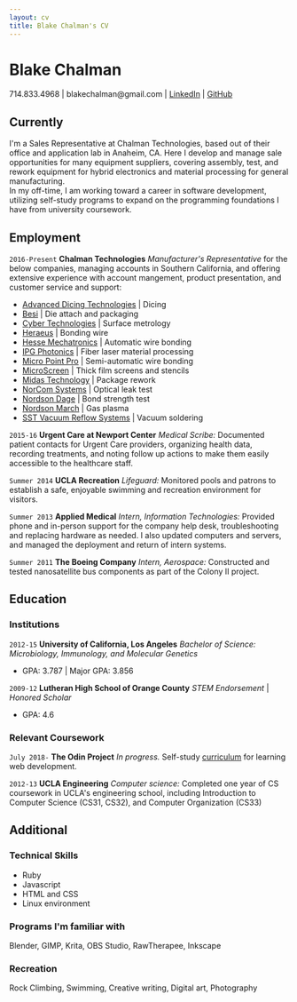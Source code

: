```yaml
---
layout: cv
title: Blake Chalman's CV
---
```

# Blake Chalman


<div id="webaddress">
  <span>714.833.4968</span>
  | <span>blakechalman@gmail.com</span>
  | <a href="www.linkedin.com/in/blakechalman">LinkedIn</a>
  | <a href="https://github.com/bchalman">GitHub</a>
</div>


## Currently

I'm a Sales Representative at Chalman Technologies, based out of their office and application lab in Anaheim, CA. Here I develop and manage sale opportunities for many equipment suppliers, covering assembly, test, and rework equipment for hybrid electronics and material processing for general manufacturing.  
In my off-time, I am working toward a career in software development, utilizing self-study programs to expand on the programming foundations I have from university coursework.


## Employment

`2016-Present`
__Chalman Technologies__ *Manufacturer's Representative* for the below companies, managing accounts in Southern California, and offering extensive experience with account mangement, product presentation, and customer service and support:  

* [Advanced Dicing Technologies](https://www.adt-co.com/) | Dicing
* [Besi](https://www.besi.com/)	| Die attach and packaging
* [Cyber Technologies](https://www.cybertechnologies.com/en/) | Surface metrology
* [Heraeus](https://www.heraeus.com/en/het/products_and_solutions_het/bonding_wires/bw_at_a_glance/bonding_wires_page.aspx) | Bonding wire
* [Hesse Mechatronics](https://www.hesse-mechatronics.com/en/) | Automatic wire bonding
* [IPG Photonics](https://www.ipgphotonics.com/en)	| Fiber laser material processing
* [Micro Point Pro](http://www.mpptools.com/wire-bonders) | Semi-automatic wire bonding
* [MicroScreen](http://www.microscreenllc.com/) | Thick film screens and stencils
* [Midas Technology](http://www.midastechnology.com/) | Package rework
* [NorCom Systems](https://norcomsystemsinc.com/) | Optical leak test
* [Nordson Dage](http://www.nordson.com/en/divisions/dage) | Bond strength test
* [Nordson March](http://www.nordson.com/en/divisions/march) | Gas plasma
* [SST Vacuum Reflow Systems](http://www.palomartechnologies.com/solutions/hermetic-package-sealing) | Vacuum soldering

`2015-16`
__Urgent Care at Newport Center__ *Medical Scribe:* Documented patient contacts for Urgent Care providers, organizing health data, recording treatments, and noting follow up actions to make them easily accessible to the healthcare staff.

`Summer 2014`
__UCLA Recreation__ *Lifeguard:* Monitored pools and patrons to establish a safe, enjoyable swimming and recreation environment for visitors.

`Summer 2013`
__Applied Medical__ *Intern, Information Technologies:* Provided phone and in-person support for the company help desk, troubleshooting and replacing hardware as needed. I also updated computers and servers, and managed the deployment and return of intern systems.

`Summer 2011`
__The Boeing Company__ *Intern, Aerospace:* Constructed and tested nanosatellite bus components as part of the Colony II project.


## Education

### Institutions
`2012-15`
__University of California, Los Angeles__ *Bachelor of Science: Microbiology, Immunology, and Molecular Genetics*
* GPA: 3.787 \| Major GPA: 3.856

`2009-12`
__Lutheran High School of Orange County__ *STEM Endorsement* | *Honored Scholar*
* GPA: 4.6

### Relevant Coursework
`July 2018-`
__The Odin Project__ *In progress.* Self-study [curriculum](https://www.theodinproject.com/courses?ref=homenav) for learning web development.

`2012-13`
__UCLA Engineering__ *Computer science:* Completed one year of CS coursework in UCLA's engineering school, including Introduction to Computer Science (CS31, CS32), and Computer Organization (CS33)

## Additional

### Technical Skills

* Ruby
* Javascript
* HTML and CSS
* Linux environment

### Programs I'm familiar with

Blender, GIMP, Krita, OBS Studio, RawTherapee, Inkscape

### Recreation

Rock Climbing, Swimming, Creative writing, Digital art, Photography
